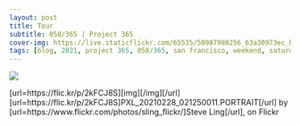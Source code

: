 ```yaml
---
layout: post
title: Tour
subtitle: 058/365 | Project 365
cover-img: https://live.staticflickr.com/65535/50987980256_63a30973ec_h.jpg
tags: [blog, 2021, project 365, 058/365, san francisco, weekend, saturday]
---
```

<style>
  .intro-header.big-img {
    background-position:bottom }
</style>
<p class="post-img-wrap">
  <img src="https://live.staticflickr.com/65535/50987395721_e8e69353f0_h.jpg">
</p>
[url=https://flic.kr/p/2kFCJ8S][img][/img][/url][url=https://flic.kr/p/2kFCJ8S]PXL_20210228_021250011.PORTRAIT[/url] by [url=https://www.flickr.com/photos/sling_flickr/]Steve Ling[/url], on Flickr
